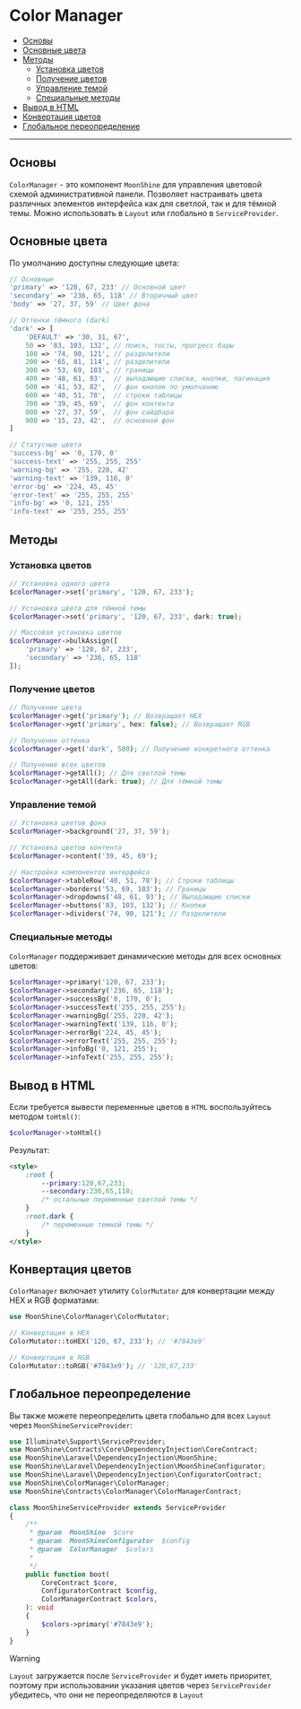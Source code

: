 # Color Manager

- [Основы](#basics)
- [Основные цвета](#default-colors)
- [Методы](#methods)
    - [Установка цветов](#set-colors)
    - [Получение цветов](#get-colors)
    - [Управление темой](#theme)
    - [Специальные методы](#special)
- [Вывод в HTML](#html)
- [Конвертация цветов](#conversion)
- [Глобальное переопределение](#service-provider)

---

<a name="basics"></a>
## Основы

`ColorManager` - это компонент `MoonShine` для управления цветовой схемой административной панели. 
Позволяет настраивать цвета различных элементов интерфейса как для светлой, так и для тёмной темы.
Можно использовать в `Layout` или глобально в `ServiceProvider`.

<a name="default-colors"></a>
## Основные цвета

По умолчанию доступны следующие цвета:

```php
// Основные
'primary' => '120, 67, 233' // Основной цвет
'secondary' => '236, 65, 118' // Вторичный цвет
'body' => '27, 37, 59' // Цвет фона

// Оттенки тёмного (dark)
'dark' => [
    'DEFAULT' => '30, 31, 67',
    50 => '83, 103, 132', // поиск, тосты, прогресс бары
    100 => '74, 90, 121', // разделители
    200 => '65, 81, 114', // разделители
    300 => '53, 69, 103', // границы
    400 => '48, 61, 93',  // выпадающие списки, кнопки, пагинация
    500 => '41, 53, 82',  // фон кнопок по умолчанию
    600 => '40, 51, 78',  // строки таблицы
    700 => '39, 45, 69',  // фон контента
    800 => '27, 37, 59',  // фон сайдбара
    900 => '15, 23, 42',  // основной фон
]

// Статусные цвета
'success-bg' => '0, 170, 0'
'success-text' => '255, 255, 255'
'warning-bg' => '255, 220, 42'
'warning-text' => '139, 116, 0'
'error-bg' => '224, 45, 45'
'error-text' => '255, 255, 255'
'info-bg' => '0, 121, 255'
'info-text' => '255, 255, 255'
```

<a name="methods"></a>
## Методы

<a name="set-colors"></a>
### Установка цветов

```php
// Установка одного цвета
$colorManager->set('primary', '120, 67, 233');

// Установка цвета для тёмной темы
$colorManager->set('primary', '120, 67, 233', dark: true);

// Массовая установка цветов
$colorManager->bulkAssign([
    'primary' => '120, 67, 233',
    'secondary' => '236, 65, 118'
]);
```

<a name="get-colors"></a>
### Получение цветов

```php
// Получение цвета
$colorManager->get('primary'); // Возвращает HEX
$colorManager->get('primary', hex: false); // Возвращает RGB

// Получение оттенка
$colorManager->get('dark', 500); // Получение конкретного оттенка

// Получение всех цветов
$colorManager->getAll(); // Для светлой темы
$colorManager->getAll(dark: true); // Для тёмной темы
```

<a name="theme"></a>
### Управление темой

```php
// Установка цветов фона
$colorManager->background('27, 37, 59');

// Установка цветов контента
$colorManager->content('39, 45, 69');

// Настройка компонентов интерфейса
$colorManager->tableRow('40, 51, 78'); // Строки таблицы
$colorManager->borders('53, 69, 103'); // Границы
$colorManager->dropdowns('48, 61, 93'); // Выпадающие списки
$colorManager->buttons('83, 103, 132'); // Кнопки
$colorManager->dividers('74, 90, 121'); // Разделители
```

<a name="special"></a>
### Специальные методы

`ColorManager` поддерживает динамические методы для всех основных цветов:

```php
$colorManager->primary('120, 67, 233');
$colorManager->secondary('236, 65, 118');
$colorManager->successBg('0, 170, 0');
$colorManager->successText('255, 255, 255');
$colorManager->warningBg('255, 220, 42');
$colorManager->warningText('139, 116, 0');
$colorManager->errorBg('224, 45, 45');
$colorManager->errorText('255, 255, 255');
$colorManager->infoBg('0, 121, 255');
$colorManager->infoText('255, 255, 255');
```

<a name="html"></a>
## Вывод в HTML

Если требуется вывести переменные цветов в `HTML` воспользуйтесь методом `toHtml()`:

```php
$colorManager->toHtml()
```

Результат:

```html
<style>
    :root {
        --primary:120,67,233;
        --secondary:236,65,118;
        /* остальные переменные светлой темы */
    }
    :root.dark {
        /* переменные темной темы */
    }
</style>
```

<a name="conversion"></a>
## Конвертация цветов

`ColorManager` включает утилиту `ColorMutator` для конвертации между HEX и RGB форматами:

```php
use MoonShine\ColorManager\ColorMutator;

// Конвертация в HEX
ColorMutator::toHEX('120, 67, 233'); // '#7843e9'

// Конвертация в RGB
ColorMutator::toRGB('#7843e9'); // '120,67,233'
```

<a name="service-provider"></a>
## Глобальное переопределение

Вы также можете переопределить цвета глобально для всех `Layout` через `MoonShineServiceProvider`:

```php
use Illuminate\Support\ServiceProvider;
use MoonShine\Contracts\Core\DependencyInjection\CoreContract;
use MoonShine\Laravel\DependencyInjection\MoonShine;
use MoonShine\Laravel\DependencyInjection\MoonShineConfigurator;
use MoonShine\Laravel\DependencyInjection\ConfiguratorContract;
use MoonShine\ColorManager\ColorManager;
use MoonShine\Contracts\ColorManager\ColorManagerContract;

class MoonShineServiceProvider extends ServiceProvider
{
    /**
     * @param  MoonShine  $core
     * @param  MoonShineConfigurator  $config
     * @param  ColorManager  $colors
     *
     */
    public function boot(
        CoreContract $core,
        ConfiguratorContract $config,
        ColorManagerContract $colors,
    ): void
    {
        $colors->primary('#7843e9');
    }
}
```

> [!WARNING]
> `Layout` загружается после `ServiceProvider` и будет иметь приоритет, поэтому при использовании указания цветов через `ServiceProvider` убедитесь, что они не переопределяются в `Layout`